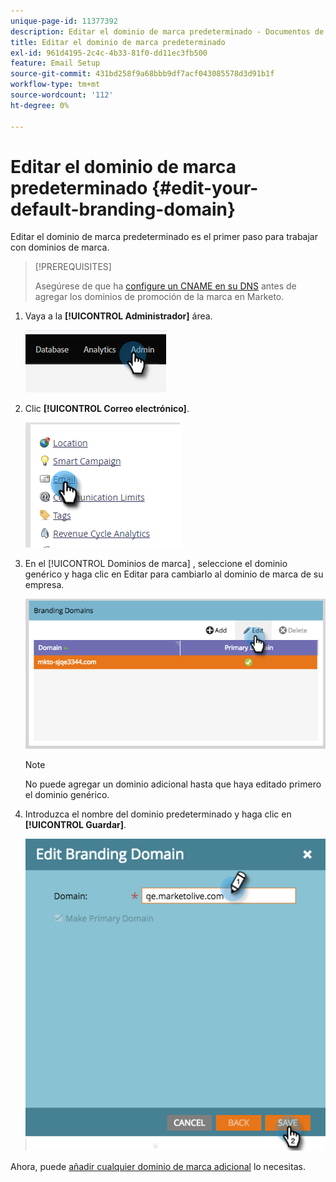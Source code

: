 ```yaml
---
unique-page-id: 11377392
description: Editar el dominio de marca predeterminado - Documentos de Marketo - Documentación del producto
title: Editar el dominio de marca predeterminado
exl-id: 961d4195-2c4c-4b33-81f0-dd11ec3fb500
feature: Email Setup
source-git-commit: 431bd258f9a68bbb9df7acf043085578d3d91b1f
workflow-type: tm+mt
source-wordcount: '112'
ht-degree: 0%

---
```


# Editar el dominio de marca predeterminado {#edit-your-default-branding-domain}

Editar el dominio de marca predeterminado es el primer paso para trabajar con dominios de marca.

>[!PREREQUISITES]
>
>Asegúrese de que ha [configure un CNAME en su DNS](/help/marketo/getting-started/setup/configure-protocols-for-marketo.md) antes de agregar los dominios de promoción de la marca en Marketo.

1. Vaya a la **[!UICONTROL Administrador]** área.

   ![](assets/edit-your-default-branding-domain-1.png)

1. Clic **[!UICONTROL Correo electrónico]**.

   ![](assets/edit-your-default-branding-domain-2.png)

1. En el [!UICONTROL Dominios de marca] , seleccione el dominio genérico y haga clic en Editar para cambiarlo al dominio de marca de su empresa.

   ![](assets/edit-your-default-branding-domain-3.png)

   >[!NOTE]
   >
   >No puede agregar un dominio adicional hasta que haya editado primero el dominio genérico.

1. Introduzca el nombre del dominio predeterminado y haga clic en **[!UICONTROL Guardar]**.

   ![](assets/edit-your-default-branding-domain-4.png)

Ahora, puede [añadir cualquier dominio de marca adicional](/help/marketo/product-docs/administration/email-setup/add-multiple-branding-domains/add-an-additional-branding-domain.md) lo necesitas.
